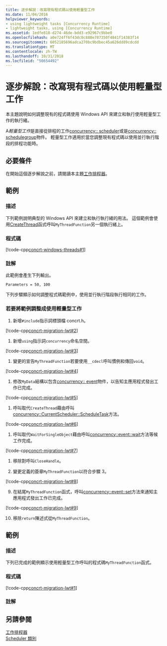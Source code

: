 ```yaml
---
title: 逐步解說：改寫現有程式碼以使用輕量型工作
ms.date: 11/04/2016
helpviewer_keywords:
- using lightweight tasks [Concurrency Runtime]
- lightweight tasks, using [Concurrency Runtime]
ms.assetid: 1edfe818-d274-46de-bdd3-e92967c9bbe0
ms.openlocfilehash: a0e724ff6f43dc0c888e787350f4841f14383f14
ms.sourcegitcommit: 6052185696adca270bc9bdbec45a626dd89cdcdd
ms.translationtype: MT
ms.contentlocale: zh-TW
ms.lasthandoff: 10/31/2018
ms.locfileid: "50654492"
---
```

# <a name="walkthrough-adapting-existing-code-to-use-lightweight-tasks"></a>逐步解說：改寫現有程式碼以使用輕量型工作

本主題說明如何調整現有的程式碼使用 Windows API 來建立和執行使用輕量型工作的執行緒。

A*輕量型工作*是直接從排程的工作[concurrency:: scheduler](../../parallel/concrt/reference/scheduler-class.md)或是[concurrency:: schedulegroup](../../parallel/concrt/reference/schedulegroup-class.md)物件。 輕量型工作適用於當您調整現有程式碼以使用並行執行階段的排程功能時。

## <a name="prerequisites"></a>必要條件

在開始這個逐步解說之前，請閱讀本主題[工作排程器](../../parallel/concrt/task-scheduler-concurrency-runtime.md)。

## <a name="example"></a>範例

### <a name="description"></a>描述

下列範例說明典型的 Windows API 來建立和執行執行緒的用法。 這個範例會使用[CreateThread](/windows/desktop/api/processthreadsapi/nf-processthreadsapi-createthread)函式呼叫`MyThreadFunction`另一個執行緒上。

### <a name="code"></a>程式碼

[!code-cpp[concrt-windows-threads#1](../../parallel/concrt/codesnippet/cpp/walkthrough-adapting-existing-code-to-use-lightweight-tasks_1.cpp)]

### <a name="comments"></a>註解

此範例會產生下列輸出。

```Output
Parameters = 50, 100
```

下列步驟顯示如何調整程式碼範例中，使用並行執行階段執行相同的工作。

### <a name="to-adapt-the-example-to-use-a-lightweight-task"></a>若要將範例調整成使用輕量型工作

1. 新增`#include`指示詞標頭檔 concrt.h。

[!code-cpp[concrt-migration-lwt#2](../../parallel/concrt/codesnippet/cpp/walkthrough-adapting-existing-code-to-use-lightweight-tasks_2.cpp)]

1. 新增`using`指示詞`concurrency`命名空間。

[!code-cpp[concrt-migration-lwt#3](../../parallel/concrt/codesnippet/cpp/walkthrough-adapting-existing-code-to-use-lightweight-tasks_3.cpp)]

1. 變更的宣告`MyThreadFunction`若要使用`__cdecl`呼叫慣例和傳回`void`。

[!code-cpp[concrt-migration-lwt#4](../../parallel/concrt/codesnippet/cpp/walkthrough-adapting-existing-code-to-use-lightweight-tasks_4.cpp)]

1. 修改`MyData`結構以包含[concurrency:: event](../../parallel/concrt/reference/event-class.md)物件，以告知主應用程式發出工作已完成。

[!code-cpp[concrt-migration-lwt#5](../../parallel/concrt/codesnippet/cpp/walkthrough-adapting-existing-code-to-use-lightweight-tasks_5.cpp)]

1. 呼叫取代`CreateThread`藉由呼叫[concurrency::CurrentScheduler::ScheduleTask](reference/currentscheduler-class.md#scheduletask)方法。

[!code-cpp[concrt-migration-lwt#6](../../parallel/concrt/codesnippet/cpp/walkthrough-adapting-existing-code-to-use-lightweight-tasks_6.cpp)]

1. 呼叫取代`WaitForSingleObject`藉由呼叫[concurrency::event::wait](reference/event-class.md#wait)方法等候工作完成。

[!code-cpp[concrt-migration-lwt#7](../../parallel/concrt/codesnippet/cpp/walkthrough-adapting-existing-code-to-use-lightweight-tasks_7.cpp)]

1. 移除對呼叫`CloseHandle`。

1. 變更定義的簽章`MyThreadFunction`以符合步驟 3。

[!code-cpp[concrt-migration-lwt#8](../../parallel/concrt/codesnippet/cpp/walkthrough-adapting-existing-code-to-use-lightweight-tasks_8.cpp)]

9. 在結尾`MyThreadFunction`函式，呼叫[concurrency::event::set](reference/event-class.md#set)方法來通知主應用程式發出工作已完成。

[!code-cpp[concrt-migration-lwt#9](../../parallel/concrt/codesnippet/cpp/walkthrough-adapting-existing-code-to-use-lightweight-tasks_9.cpp)]

10. 移除`return`陳述式從`MyThreadFunction`。

## <a name="example"></a>範例

### <a name="description"></a>描述

下列已完成的範例顯示使用輕量型工作呼叫的程式碼`MyThreadFunction`函式。

### <a name="code"></a>程式碼

[!code-cpp[concrt-migration-lwt#1](../../parallel/concrt/codesnippet/cpp/walkthrough-adapting-existing-code-to-use-lightweight-tasks_10.cpp)]

### <a name="comments"></a>註解

## <a name="see-also"></a>另請參閱

[工作排程器](../../parallel/concrt/task-scheduler-concurrency-runtime.md)<br/>
[Scheduler 類別](../../parallel/concrt/reference/scheduler-class.md)
